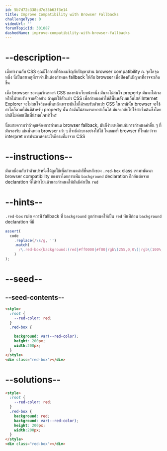 ```yaml
---
id: 5b7d72c338cd7e35b63f3e14
title: Improve Compatibility with Browser Fallbacks
challengeType: 0
videoUrl: ''
forumTopicId: 301087
dashedName: improve-compatibility-with-browser-fallbacks
---
```


# --description--

เมื่อทำงานกับ CSS คุณมีโอกาสที่ต้องเผชิญกับปัญหาด้าน browser compatibility ณ จุดใดจุดหนึ่ง
นี่เป็นสาเหตุที่เราจำเป็นต้องกำหนด fallback ให้กับ browser เพื่อป้องกันปัญหาที่อาจจะเกิดขึ้น

เมื่อ browser ของคุณวิเคราะห์ CSS ของหน้าเว็บหน้าหนึ่ง มันจะไม่สนใจ property มันหาไม่เจอหรือไม่รอบรับ
จากตัวอย่าง
ถ้าคุณใช้ตัวแปร CSS เพื่อกำหนดค่าให้สีพื้นหลังบนเว็บไซต์ 
Internet Explorer จะไม่สนใจสีของพื้นหลังเพราะมันไม่ได้รอบรับตัวแปร CSS 
ในกรณีนั้น browser จะใช้ค่าใดก็ตามที่มันมีสำหรับ property นั้น
ถ้ามันไม่สามารถหาค่าอื่นได้ มันจะกลับไปใช้ค่าเริ่มต้นซึ่งโดยปกติไม่ค่อยเป็นที่น่าพอใจเท่าไหร่

นี่หมายความว่าถ้าคุณต้องการกำหนด browser fallback, มันก็ง่ายเหมือนกับการกำหนดค่าอื่น ๆ ที่มันรองรับ
เช่นนั้นพวก browser เก่า ๆ ก็จะมีค่าบางอย่างให้ใช้ ในขณะที่ browser ที่ใหม่กว่าจะ interpret การประกาศค่าอะไรก็ตามที่มาจาก CSS

# --instructions--

มันเหมือนกับว่าตัวแปรหนึ่งได้ถูกใช้เพื่อกำหนดค่าสีพื้นหลังของ `.red-box` class
เรามาพัฒนา browser compatibility ของเราโดยการเพิ่ม `background` declaration อีกอันต่อจาก declaration ที่ได้ทำไปแล้วและกำหนดให้มันมีค่าเป็น `red`

# --hints--

`.red-box` rule ควรมี fallback ที่ `background` ถูกกำหนดให้เป็น `red` ทันทีก่อน `background` declaration ที่มี

```js
assert(
  code
    .replace(/\s/g, '')
    .match(
      /\.red-box{background:(red|#ff0000|#f00|rgb\(255,0,0\)|rgb\(100%,0%,0%\)|hsl\(0,100%,50%\));background:var\(--red-color\);height:200px;width:200px;}/gi
    )
);
```

# --seed--

## --seed-contents--

```html
<style>
  :root {
    --red-color: red;
  }
  .red-box {

    background: var(--red-color);
    height: 200px;
    width:200px;
  }
</style>
<div class="red-box"></div>
```

# --solutions--

```html
<style>
  :root {
    --red-color: red;
  }
  .red-box {
    background: red;
    background: var(--red-color);
    height: 200px;
    width:200px;
  }
</style>
<div class="red-box"></div>
```
